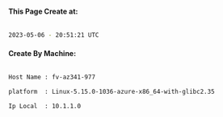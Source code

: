 
   
#### This Page Create at:

```bash

2023-05-06 - 20:51:21 UTC

```

#### Create By Machine:

```bash

Host Name : fv-az341-977

platform  : Linux-5.15.0-1036-azure-x86_64-with-glibc2.35

Ip Local  : 10.1.1.0

```

